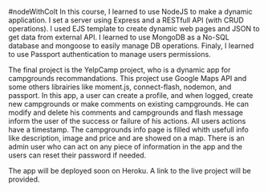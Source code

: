 #nodeWithColt
In this course, I learned to use NodeJS to make a dynamic application. I set a server using Express and a RESTfull API (with CRUD operations). I used EJS template to create dynamic web pages and JSON to get data from external API. I learned to use MongoDB as a No-SQL database and mongoose to easily manage DB operations. Finaly, I learned to use Passport authentication to manage users permissions.

The final project is the YelpCamp project, who is a dynamic app for campgrounds recommandations. This project use Google Maps API and some others librairies like moment.js, connect-flash, nodemon, and passport. In this app, a user can create a profile, and when logged, create new campgrounds or make comments on existing campgrounds. He can modify and delete his comments and campgrounds and flash message inform the user of the success or failure of his actions. All users actions have a timestamp. The campgrounds info page is filled whith usefull info like description, image and price and are showed on a map. There is an admin user who can act on any piece of information in the app and the users can reset their password if needed.

The app will be deployed soon on Heroku. A link to the live project will be provided.
